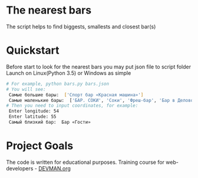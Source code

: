 # The nearest bars

The script helps to find biggests, smallests and closest bar(s)

# Quickstart

Before start to look for the nearest bars you may put json file to script folder
Launch on Linux(Python 3.5) or Windows as simple

```bash
# For example, python bars.py bars.json
# You will see:
 Самые большие бары:  ['Спорт бар «Красная машина»']
 Самые маленькие бары:  ['БАР. СОКИ', 'Соки', 'Фреш-бар', 'Бар в Деловом центре Яуза']
# Then you need to input coordinates, for example:
 Enter longitude: 54
 Enter latitude: 55
 Самый близкий бар:  Бар «Гости»
```

# Project Goals

The code is written for educational purposes. Training course for web-developers - [DEVMAN.org](https://devman.org)
